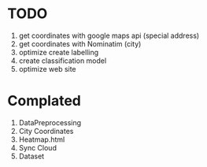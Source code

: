 # TODO 
1. get coordinates with google maps api (special address)
2. get coordinates with Nominatim (city)
3. optimize create labelling
4. create classification model
5. optimize web site

# Complated
1. DataPreprocessing
2. City Coordinates
3. Heatmap.html
4. Sync Cloud
5. Dataset
